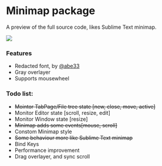 # Minimap package

A preview of the full source code, likes Sublime Text minimap.

![](https://github.com/fundon/atom-minimap/blob/master/resources/minimap-dark.png?raw=true)

### Features

* Redacted font, by [@abe33](https://github.com/abe33)
* Gray overlayer
* Supports mousewheel


### Todo list:

* ~~Mointor TabPage/File tree state [new, close, move, active]~~
* Monitor Editor state [scroll, resize, edit]
* Monitor Window state [resize]
* ~~Minimap adds some events[mouse, scroll]~~
* Constom Minimap style
* ~~Some behaviour more like Sublime Text minimap~~
* Bind Keys
* Performance improvement
* Drag overlayer, and sync scroll
